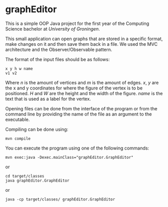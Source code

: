 # graphEditor
This is a simple OOP Java project for the first year of the Computing Science bachelor at *University of Groningen*.

This small application can open graphs that are stored in a specific format, make changes on it and then save them back in a file. We used the MVC architecture and the Observer/Observable pattern.

The format of the input files should be as follows:
```n m
x y h w name
v1 v2
```
Where *n* is the amount of vertices and *m* is the amount of edges.
*x*, *y* are the x and y coordinates for where the figure of the vertex is to be positioned. *H* and *W* are the height and the width of the figure. *name* is the text that is used as a label for the vertex. 

Opening files can be done from the interface of the program or from the command line by providing the name of the file as an argument to the executable.

Compiling can be done using:
```
mvn compile
```
You can execute the program using one of the following commands:
```
mvn exec:java -Dexec.mainClass="graphEditor.GraphEditor"
```
or
```
cd target/classes
java graphEditor.GraphEditor
```
or
```
java -cp target/classes/ graphEditor.GraphEditor
```